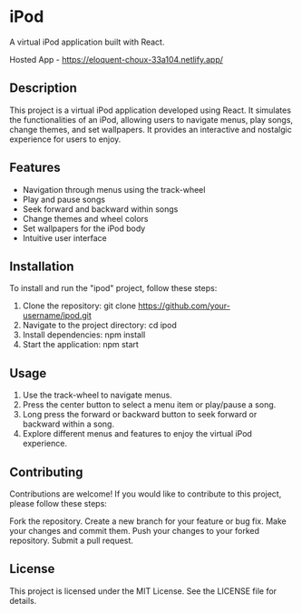 # iPod

A virtual iPod application built with React.

Hosted App - https://eloquent-choux-33a104.netlify.app/

## Description

This project is a virtual iPod application developed using React. It simulates the functionalities of an iPod, allowing users to navigate menus, play songs, change themes, and set wallpapers. It provides an interactive and nostalgic experience for users to enjoy.

## Features

- Navigation through menus using the track-wheel
- Play and pause songs
- Seek forward and backward within songs
- Change themes and wheel colors
- Set wallpapers for the iPod body
- Intuitive user interface

## Installation

To install and run the "ipod" project, follow these steps:

1. Clone the repository:
   git clone https://github.com/your-username/ipod.git
2. Navigate to the project directory: cd ipod
3. Install dependencies:
   npm install
4. Start the application:
   npm start
   
## Usage

1. Use the track-wheel to navigate menus.
2. Press the center button to select a menu item or play/pause a song.
3. Long press the forward or backward button to seek forward or backward within a song.
4. Explore different menus and features to enjoy the virtual iPod experience.

## Contributing
Contributions are welcome! If you would like to contribute to this project, please follow these steps:

Fork the repository.
Create a new branch for your feature or bug fix.
Make your changes and commit them.
Push your changes to your forked repository.
Submit a pull request.

## License
This project is licensed under the MIT License. See the LICENSE file for details.
